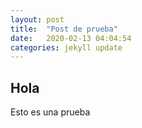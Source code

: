 ```yaml
---
layout: post
title:  "Post de prueba"
date:   2020-02-13 04:04:54
categories: jekyll update
---
```


## Hola

Esto es una prueba